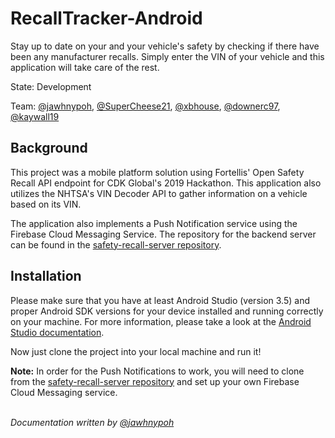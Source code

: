 # RecallTracker-Android

<p>Stay up to date on your and your vehicle's safety by checking if there have been any manufacturer recalls. Simply enter the VIN of your vehicle and this application will take care of the rest.</p>

<p>State: Development</p>
<p>Team: <a href="https://github.com/jawhnypoh">@jawhnypoh</a>, <a href="https://github.com/SuperCheese21">@SuperCheese21</a>, <a href="https://github.com/xbhouse">@xbhouse</a>, <a href="https://github.com/downerc97">@downerc97</a>, <a href="https://github.com/kaywall19">@kaywall19</a></p>

<h2>Background</h2>
<p>This project was a mobile platform solution using Fortellis' Open Safety Recall API endpoint for CDK Global's 2019 Hackathon. This application also utilizes the NHTSA's VIN Decoder API to gather information on a vehicle based on its VIN.</p>

<p>The application also implements a Push Notification service using the Firebase Cloud Messaging Service. The repository for the backend server can be found in the <a href="https://github.com/SuperCheese21/safety-recall-server">safety-recall-server repository</a>.</p>

<h2>Installation</h2>
<p>Please make sure that you have at least Android Studio (version 3.5) and proper Android SDK versions for your device installed and running correctly on your machine. For more information, please take a look at the <a href="https://developer.android.com/studio/install.html">Android Studio documentation</a>.</p>

<p>Now just clone the project into your local machine and run it!</p>

<p><b>Note:</b> In order for the Push Notifications to work, you will need to clone from the <a href="https://github.com/SuperCheese21/safety-recall-server">safety-recall-server repository</a> and set up your own Firebase Cloud Messaging service.</p>
<br>
<i>Documentation written by <a href="https://github.com/jawhnypoh">@jawhnypoh</a></i>

